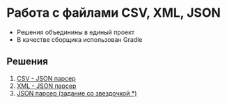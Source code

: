 # Работа с файлами CSV, XML, JSON

* Решения объединины в единый проект
* В качестве сборщика использован Gradle

## Решения
1. [CSV - JSON парсер](/src/main/java/task1)
1. [XML - JSON парсер](/src/main/java/task2)
1. [JSON парсер (задание со звездочкой *)](/src/main/java/task3)
